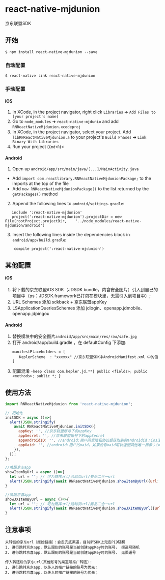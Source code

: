 # react-native-mjdunion

京东联盟SDK

## 开始

`$ npm install react-native-mjdunion --save`

### 自动配置

`$ react-native link react-native-mjdunion`

### 手动配置


#### iOS

1. In XCode, in the project navigator, right click `Libraries` ➜ `Add Files to [your project's name]`
2. Go to `node_modules` ➜ `react-native-mjdunio` and add `RNReactNativeMjdunion.xcodeproj`
3. In XCode, in the project navigator, select your project. Add `libRNReactNativeMjdunion.a` to your project's `Build Phases` ➜ `Link Binary With Libraries`
4. Run your project (`Cmd+R`)<

#### Android

1. Open up `android/app/src/main/java/[...]/MainActivity.java`
  - Add `import com.reactlibrary.RNReactNativeMjdunionPackage;` to the imports at the top of the file
  - Add `new RNReactNativeMjdunionPackage()` to the list returned by the `getPackages()` method
2. Append the following lines to `android/settings.gradle`:
  ```
	 include ':react-native-mjdunion'
	 project(':react-native-mjdunion').projectDir = new File(rootProject.projectDir, 	'../node_modules/react-native-mjdunion/android')
  ```
3. Insert the following lines inside the dependencies block in `android/app/build.gradle`:
  ```
      compile project(':react-native-mjdunion')
  ```

## 其他配置

#### iOS
1. 将下载的京东联盟iOS SDK（JDSDK.bundle，内含安全图片）引入到自己的项目中（ps：JDSDK.framework已打包在模块里，无需引入到项目中）;
2. URL Schemes 添加 sdkback + 京东联盟appKey
3. LSApplicationQueriesSchemes 添加 jdlogin、openapp.jdmobile、openapp.jdpingou


#### Android
1. 替换模块中的安全图片`android/app/src/main/res/raw/safe.jpg`
2. 打开 android/app/build.gradle ，在 defaultConfig 下添加:
   ```
   manifestPlaceholders = [
      KeplerScheme  : "xxxxxx" //京东联盟SDK中AndroidManifest.xml 中的值
   ]
   ```
3. 配置混淆
    `-keep class com.kepler.jd.**{ public <fields>; public <methods>; public *; }`


## 使用方法
```javascript
import RNReactNativeMjdunion from 'react-native-mjdunion';

// 初始化
initSDK = async ()=>{
  alert(JSON.stringify(
    await RNReactNativeMjdunion.initSDK({
      appKey: '', //京东联盟账号下的appKey
      appSecret: '', //京东联盟账号下的appSecret
      appAndroidID: '', //android:用户同意隐私协议后获取到的androidid；ios无需该字段
      appOaid: '', //android:用户的oaid，如果没有oaid可以返回其他唯一标示；ios无需该字段
    }),
  ));
};

//唤醒京东app
showItemByUrl = async ()=>{
  let url = ''; // 可为商祥url/活动页url/券品二合一url
  alert(JSON.stringify(await RNReactNativeMjdunion.showItemByUrl({url: url})));
}

//唤醒京喜app
showJXItemByUrl = async ()=>{
  let url = ''; // 可为商祥url/活动页url/券品二合一url
  alert(JSON.stringify(await RNReactNativeMjdunion.showJXItemByUrl({url: url})));
}

```

## 注意事项

```
未转链的京东url（原始链接）：会走兜底渠道，目前新SDK上兜底PID随机
1. 进行跳转京东app，默认跟到的账号是当前创建appKey时的账号， 渠道号随机
2. 进行跳转京喜app，默认跟到的账号是当前创建appKey时的账号， 无渠道号

传入转链后的京东url(其他账号的渠道号推广转链)：
1. 进行跳转京东app，以传入的推广链接的账号为优先；
2. 进行跳转京喜app，以传入的推广链接的账号为优先；
```

